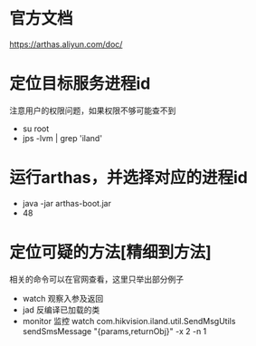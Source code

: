 # 官方文档
https://arthas.aliyun.com/doc/

# 定位目标服务进程id
注意用户的权限问题，如果权限不够可能查不到

* su root
* jps -lvm | grep 'iland'

# 运行arthas，并选择对应的进程id

* java -jar arthas-boot.jar
* 48

# 定位可疑的方法[精细到方法]
相关的命令可以在官网查看，这里只举出部分例子

* watch 观察入参及返回
* jad 反编译已加载的类
* monitor 监控
watch com.hikvision.iland.util.SendMsgUtils sendSmsMessage "{params,returnObj}"  -x 2 -n 1

